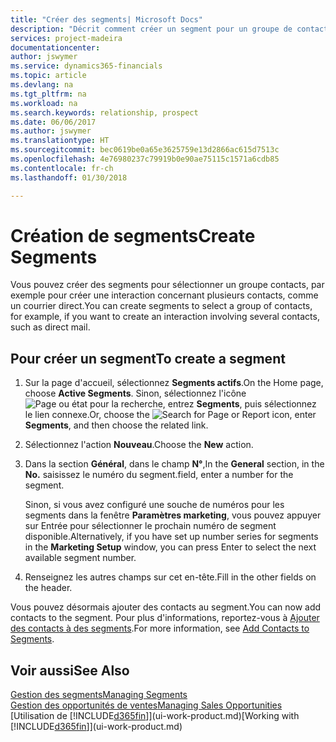 ```yaml
---
title: "Créer des segments| Microsoft Docs"
description: "Décrit comment créer un segment pour un groupe de contacts dans Finance and Operations, Business edition, par exemple, afin de cibler plusieurs contacts avec un courrier direct."
services: project-madeira
documentationcenter: 
author: jswymer
ms.service: dynamics365-financials
ms.topic: article
ms.devlang: na
ms.tgt_pltfrm: na
ms.workload: na
ms.search.keywords: relationship, prospect
ms.date: 06/06/2017
ms.author: jswymer
ms.translationtype: HT
ms.sourcegitcommit: bec0619be0a65e3625759e13d2866ac615d7513c
ms.openlocfilehash: 4e76980237c79919b0e90ae75115c1571a6cdb85
ms.contentlocale: fr-ch
ms.lasthandoff: 01/30/2018

---
```

# <a name="create-segments"></a><span data-ttu-id="98221-103">Création de segments</span><span class="sxs-lookup"><span data-stu-id="98221-103">Create Segments</span></span>
<span data-ttu-id="98221-104">Vous pouvez créer des segments pour sélectionner un groupe contacts, par exemple pour créer une interaction concernant plusieurs contacts, comme un courrier direct.</span><span class="sxs-lookup"><span data-stu-id="98221-104">You can create segments to select a group of contacts, for example, if you want to create an interaction involving several contacts, such as direct mail.</span></span>

## <a name="to-create-a-segment"></a><span data-ttu-id="98221-105">Pour créer un segment</span><span class="sxs-lookup"><span data-stu-id="98221-105">To create a segment</span></span>
1. <span data-ttu-id="98221-106">Sur la page d'accueil, sélectionnez **Segments actifs**.</span><span class="sxs-lookup"><span data-stu-id="98221-106">On the Home page, choose **Active Segments**.</span></span> <span data-ttu-id="98221-107">Sinon, sélectionnez l'icône ![Page ou état pour la recherche](media/ui-search/search_small.png "Page ou état pour la recherche"), entrez **Segments**, puis sélectionnez le lien connexe.</span><span class="sxs-lookup"><span data-stu-id="98221-107">Or, choose the ![Search for Page or Report](media/ui-search/search_small.png "Search for Page or Report icon") icon, enter **Segments**, and then choose the related link.</span></span>
2. <span data-ttu-id="98221-108">Sélectionnez l'action **Nouveau**.</span><span class="sxs-lookup"><span data-stu-id="98221-108">Choose the **New** action.</span></span>
3. <span data-ttu-id="98221-109">Dans la section **Général**, dans le champ **N°**,</span><span class="sxs-lookup"><span data-stu-id="98221-109">In the **General** section, in the **No.**</span></span> <span data-ttu-id="98221-110">saisissez le numéro du segment.</span><span class="sxs-lookup"><span data-stu-id="98221-110">field, enter a number for the segment.</span></span>

    <span data-ttu-id="98221-111">Sinon, si vous avez configuré une souche de numéros pour les segments dans la fenêtre **Paramètres marketing**, vous pouvez appuyer sur Entrée pour sélectionner le prochain numéro de segment disponible.</span><span class="sxs-lookup"><span data-stu-id="98221-111">Alternatively, if you have set up number series for segments in the **Marketing Setup** window, you can press Enter to select the next available segment number.</span></span>
4. <span data-ttu-id="98221-112">Renseignez les autres champs sur cet en-tête.</span><span class="sxs-lookup"><span data-stu-id="98221-112">Fill in the other fields on the header.</span></span>

<span data-ttu-id="98221-113">Vous pouvez désormais ajouter des contacts au segment.</span><span class="sxs-lookup"><span data-stu-id="98221-113">You can now add contacts to the segment.</span></span> <span data-ttu-id="98221-114">Pour plus d'informations, reportez-vous à [Ajouter des contacts à des segments](marketing-add-contact-segment.md).</span><span class="sxs-lookup"><span data-stu-id="98221-114">For more information, see [Add Contacts to Segments](marketing-add-contact-segment.md).</span></span>

## <a name="see-also"></a><span data-ttu-id="98221-115">Voir aussi</span><span class="sxs-lookup"><span data-stu-id="98221-115">See Also</span></span>
[<span data-ttu-id="98221-116">Gestion des segments</span><span class="sxs-lookup"><span data-stu-id="98221-116">Managing Segments</span></span>](marketing-segments.md)  
[<span data-ttu-id="98221-117">Gestion des opportunités de ventes</span><span class="sxs-lookup"><span data-stu-id="98221-117">Managing Sales Opportunities</span></span>](marketing-manage-sales-opportunities.md)  
<span data-ttu-id="98221-118">[Utilisation de [!INCLUDE[d365fin](includes/d365fin_md.md)]](ui-work-product.md)</span><span class="sxs-lookup"><span data-stu-id="98221-118">[Working with [!INCLUDE[d365fin](includes/d365fin_md.md)]](ui-work-product.md)</span></span>  

